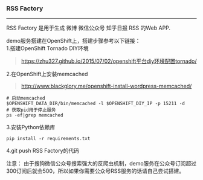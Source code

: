 ### RSS Factory

***

RSS Factory 是用于生成 微博 微信公众号 知乎日报 RSS 的Web APP.  

demo服务搭建在OpenShift上，搭建步骤参考以下链接：  
1.搭建OpenShift Tornado DIY环境 
> <https://zhu327.github.io/2015/07/02/openshift平台diy环境配置tornado/>

2.在OpenShift上安装memcached 
> <http://www.blackglory.me/openshift-install-wordpress-memcached/>

```shell
# 启动memcached  
$OPENSHIFT_DATA_DIR/bin/memcached -l $OPENSHIFT_DIY_IP -p 15211 -d  
# 获取pid用于停止服务  
ps -ef|grep memcached
```
3.安装Python依赖库
```shell
pip install -r requirements.txt
```
4.git push RSS Factory的代码

注意：
由于搜狗微信公众号搜索强大的反爬虫机制，demo服务在公众号订阅超过300订阅后就会500，所以如果你需要公众号RSS服务的话请自己尝试搭建。
